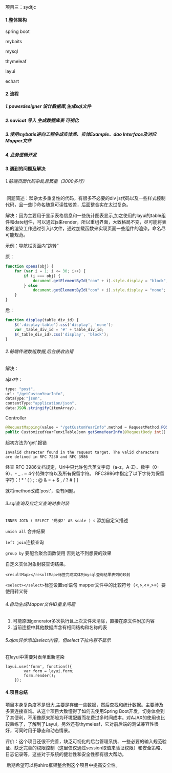 项目三：sydtjc

#### 1.整体架构

spring boot

mybaits

mysql

thymeleaf

layui

echart

#### 2.流程

##### 1.powerdesigner 设计数据库,生成sql文件

##### 2.navicat 导入 生成数据库表 可视化

##### 3.使用mybatis逆向工程生成实体类、实体Example、dao Interface及对应Mapper文件

##### 4.业务逻辑开发

#### 3.遇到的问题及解决

###### 1.前端页面代码杂乱且繁重（3000多行）

​	问题简述：糅杂太多重复性的代码，有很多不必要的div js代码以及一些样式控制代码，且一些ID命名随意可读性较差，后面整合实在太过复杂。

​	解决：因为主要用于显示表格信息和一些统计图表显示,加之使用的layui的table组件和date组件，可以通过js来render，所以重组界面，大致格局不变，尽可能将表格的渲染工作通过引入js文件，通过加载函数来实现页面一些组件的渲染。命名尽可能规范。

示例：导航栏页面内“跳转”

原：

```javascript
function opens(obj) {
    for (var i = 1; i <= 30; i++) {
        if (i === obj) {
            document.getElementById("con" + i).style.display = "block";
        } else
            document.getElementById("con" + i).style.display = "none";
    }
}
```

后：

```javascript
function display(table_div_id) {
    $('.display-table').css('display', 'none');
    var _table_div_id = '#' + table_div_id;
    $(_table_div_id).css('display', 'block');
}
```

###### 2.前端传递数组数据,后台接收出错

解决：

ajax中：

```javascript
type: "post",
url: "/getCustomYearInfo",
dataType:"json",
contentType:"application/json",
data:JSON.stringify(itemArray),
```

Controller

```java
@RequestMapping(value = "/getCustomYearInfo",method = RequestMethod.POST)
public CustomizedYearFenxiTableJson getSomeYearInfo(@RequestBody int[] years) 
```

起初方法为‘get’.报错

`Invalid character found in the request target. The valid characters are defined in RFC 7230 and RFC 3986`

经查
RFC 3986文档规定，Url中只允许包含英文字母（a-z，A-Z）、数字（0-9）、- _ . ~ 4个特殊字符以及所有保留字符。
RFC3986中指定了以下字符为保留字符：! * ’ ( ) ; : @ & = + $ , / ? # [ ]

就将method改成‘post’，没有问题。

###### 3.sql查询及自定义查询对象封装

`INNER JOIN ( SELECT '规模2' AS scale ) s` 添加自定义描述

`union all`  合并结果

`left join`连接查询

`group by` 要配合聚合函数使用 否则达不到想要的效果

自定义实体对象封装查询结果。

`<resultMap></resultMap>标签完成实体到mysql查询结果表列的映射`

`<select></select>`标签设置sql语句 mapper文件中的比较符号（<,>,<=,>=）要使用转义符

###### 4.自动生成Mapper文件<resultMap>ID重复问题

1.  可能原因generator多次执行且上次文件未清除，直接在原文件附加内容
2. 当前连接中其他数据库含有相同结构和名称的表

###### 5.ajax异步添加select内容，但select下拉内容不显示

在layui中需要对表单重新渲染

```
layui.use('form', function(){
        var form = layui.form;
        form.render();
    });
```

#### 4.项目总结

​	项目本身复杂度不是很大,主要是存储一些数据，然后查找和统计数据。主要涉及多表连接查询。从这个项目大致懂得了如何去使用Spring Boot开发，切身体会到了其便利，不用像原来那般为环境配置而花费过多时间成本。对AJAX的使用也比较熟练了，了解到了Layui，另外还有thymeleaf，它对前后端的测试兼容性很好，可同时用于静态和动态情景。

​	评价：这个项目还很不完善，缺乏可视化的后台管理系统、一些必要的输入规范验证、缺乏完善的权限控制（这里仅仅通过session取值来验证权限）和安全策略、日志记录等，这些对于系统的健壮性和安全性都有很大帮助。

​	后期希望可以将shiro框架整合到这个项目中提高安全性。

